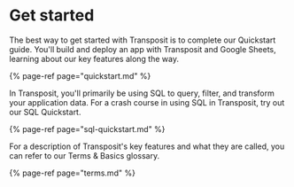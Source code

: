 # Get started

The best way to get started with Transposit is to complete our Quickstart guide. You'll build and deploy an app with Transposit and Google Sheets, learning about our key features along the way. 

{% page-ref page="quickstart.md" %}

In Transposit, you'll primarily be using SQL to query, filter, and transform your application data. For a crash course in using SQL in Transposit, try out our SQL Quickstart. 

{% page-ref page="sql-quickstart.md" %}

For a description of Transposit's key features and what they are called, you can refer to our Terms & Basics glossary. 

{% page-ref page="terms.md" %}



